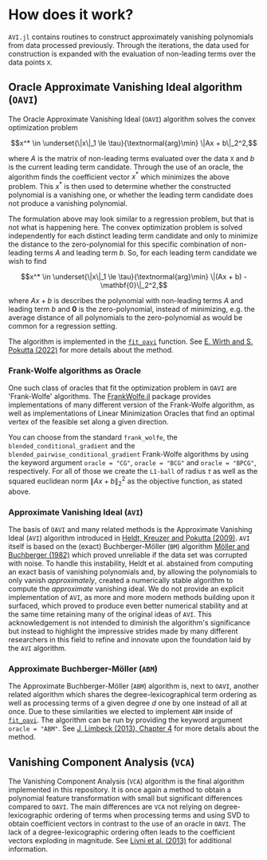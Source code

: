 # How does it work?

`AVI.jl` contains routines to construct approximately vanishing polynomials from data processed previously. Through the iterations, the data used for construction is expanded with the evaluation of non-leading terms over the data points $\texttt{X}$. 

## Oracle Approximate Vanishing Ideal algorithm ($\texttt{OAVI}$)

The Oracle Approximate Vanishing Ideal ($\texttt{OAVI}$) algorithm solves the convex optimization problem 
```math
x^* \in \underset{\|x\|_1 \le \tau}{\textnormal{arg}\min} \|Ax + b\|_2^2,
```
where $A$ is the matrix of non-leading terms evaluated over the data $\texttt{X}$ and $b$ is the current leading term candidate. Through the use of an oracle, the algorithm finds the coefficient vector $x^{*}$ which minimizes the above problem. This $x^{*}$ is then used to determine whether the constructed polynomial is a vanishing one, or whether the leading term candidate does not produce a vanishing polynomial. 

The formulation above may look similar to a regression problem, but that is not what is happening here. The convex optimization problem is solved independently for each distinct leading term candidate and only to minimize the distance to the zero-polynomial for this specific combination of non-leading terms $A$ and leading term $b$. So, for each leading term candidate we wish to find 
```math
x^* \in \underset{\|x\|_1 \le \tau}{\textnormal{arg}\min} \|(Ax + b) - \mathbf{0}\|_2^2,
```
where $Ax+b$ is describes the polynomial with non-leading terms $A$ and leading term $b$ and $\mathbf{0}$ is the zero-polynomial, instead of minimizing, e.g. the average distance of all polynomials to the zero-polynomial as would be common for a regression setting.

The algorithm is implemented in the [`fit_oavi`](@ref) function. See [E. Wirth and S. Pokutta (2022)](https://proceedings.mlr.press/v151/wirth22a.html) for more details about the method.

### Frank-Wolfe algorithms as Oracle

One such class of oracles that fit the optimization problem in $\texttt{OAVI}$ are 'Frank-Wolfe' algorithms. The [FrankWolfe.jl](https://github.com/ZIB-IOL/FrankWolfe.jl/tree/master) package provides implementations of many different version of the Frank-Wolfe algorithm, as well as implementations of Linear Minimization Oracles that find an optimal vertex of the feasible set along a given direction.

You can choose from the standard `frank_wolfe`, the `blended_conditional_gradient` and the `blended_pairwise_conditional_gradient` Frank-Wolfe algorithms by using the keyword argument `oracle = "CG"`, `oracle = "BCG"` and `oracle = "BPCG"`, respectively. For all of those we create the `L1-ball` of radius $\tau$ as well as the squared euclidean norm $\|Ax+b\|_2^2$ as the objective function, as stated above.

### Approximate Vanishing Ideal ($\texttt{AVI}$)
The basis of $\texttt{OAVI}$ and many related methods is the Approximate Vanishing Ideal ($\texttt{AVI}$) algorithm introduced in [Heldt, Kreuzer and Pokutta (2009)](https://www.sciencedirect.com/science/article/pii/S0747717109000935). $\texttt{AVI}$ itself is based on the (exact) Buchberger-Möller ($\texttt{BM}$) algorithm [Möller and Buchberger (1982)](https://link.springer.com/chapter/10.1007/3-540-11607-9_3) which proved unreliable if the data set was corrupted with noise. To handle this instability, Heldt et al. abstained from computing an exact basis of vanishing polynomials and, by allowing the polynomials to only vanish _approximately_, created a numerically stable algorithm to compute the _approximate_ vanishing ideal. We do not provide an explicit implementation of $\texttt{AVI}$, as more and more modern methods building upon it surfaced, which proved to produce even better numerical stability and at the same time retaining many of the original ideas of $\texttt{AVI}$. This acknowledgement is not intended to diminish the algorithm's significance but instead to highlight the impressive strides made by many different researchers in this field to refine and innovate upon the foundation laid by the $\texttt{AVI}$ algorithm.

### Approximate Buchberger-Möller ($\texttt{ABM}$)

The Approximate Buchberger-Möller ($\texttt{ABM}$) algorithm is, next to $\texttt{OAVI}$, another related algorithm which shares the degree-lexicographical term ordering as well as processing terms of a given degree $d$ one by one instead of all at once. Due to these similarities we elected to implement $\texttt{ABM}$ inside of [`fit_oavi`](@ref). The algorithm can be run by providing the keyword argument `oracle = "ABM"`. See [J. Limbeck (2013), Chapter 4](https://www.researchgate.net/publication/283651363_Computation_of_Approximate_Border_Bases_and_Applications) for more details about the method.

## Vanishing Component Analysis ($\texttt{VCA}$)
The Vanishing Component Analysis ($\texttt{VCA}$) algorithm is the final algorithm implemented in this repository. It is once again a method to obtain a polynomial feature transformation with small but significant differences compared to $\texttt{OAVI}$. The main differences are $\texttt{VCA}$ not relying on degree-lexicographic ordering of terms when processing terms and using SVD to obtain coefficient vectors in contrast to the use of an oracle in $\texttt{OAVI}$. The lack of a degree-lexicographic ordering often leads to the coefficient vectors exploding in magnitude. See [Livni et al. (2013)](https://proceedings.mlr.press/v28/livni13.html) for additional information.
